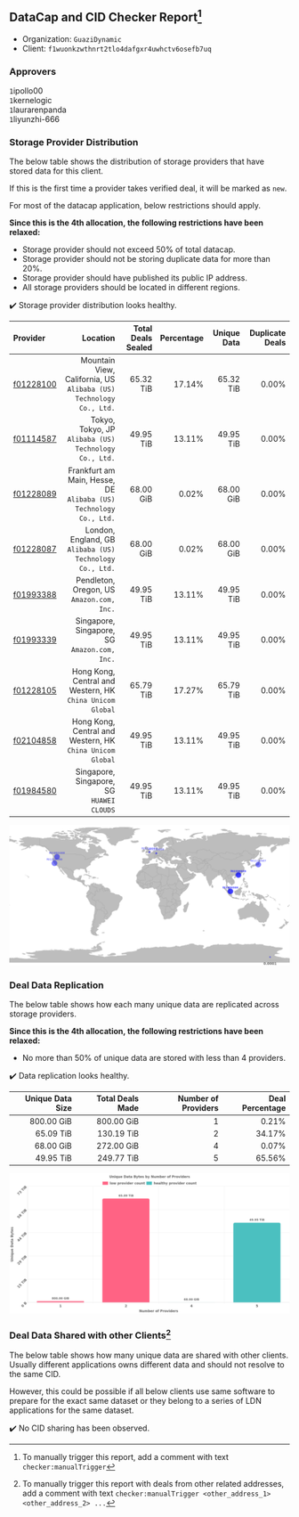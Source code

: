 ## DataCap and CID Checker Report[^1]
 - Organization: `GuaziDynamic`
 - Client: `f1wuonkzwthnrt2tlo4dafgxr4uwhctv6osefb7uq`
### Approvers
`1`ipollo00<br/>`1`kernelogic<br/>`1`laurarenpanda<br/>`1`liyunzhi-666

### Storage Provider Distribution
The below table shows the distribution of storage providers that have stored data for this client.

If this is the first time a provider takes verified deal, it will be marked as `new`.

For most of the datacap application, below restrictions should apply.

**Since this is the 4th allocation, the following restrictions have been relaxed:**
 - Storage provider should not exceed 50% of total datacap.
 - Storage provider should not be storing duplicate data for more than 20%.
 - Storage provider should have published its public IP address.
 - All storage providers should be located in different regions.

✔️ Storage provider distribution looks healthy.

| Provider                                              |                                                              Location | Total Deals Sealed | Percentage | Unique Data | Duplicate Deals |
| :---------------------------------------------------- | --------------------------------------------------------------------: | -----------------: | ---------: | ----------: | --------------: |
| [f01228100](https://filfox.info/en/address/f01228100) | Mountain View, California, US<br/>`Alibaba (US) Technology Co., Ltd.` |          65.32 TiB |     17.14% |   65.32 TiB |           0.00% |
| [f01114587](https://filfox.info/en/address/f01114587) |              Tokyo, Tokyo, JP<br/>`Alibaba (US) Technology Co., Ltd.` |          49.95 TiB |     13.11% |   49.95 TiB |           0.00% |
| [f01228089](https://filfox.info/en/address/f01228089) |  Frankfurt am Main, Hesse, DE<br/>`Alibaba (US) Technology Co., Ltd.` |          68.00 GiB |      0.02% |   68.00 GiB |           0.00% |
| [f01228087](https://filfox.info/en/address/f01228087) |           London, England, GB<br/>`Alibaba (US) Technology Co., Ltd.` |          68.00 GiB |      0.02% |   68.00 GiB |           0.00% |
| [f01993388](https://filfox.info/en/address/f01993388) |                          Pendleton, Oregon, US<br/>`Amazon.com, Inc.` |          49.95 TiB |     13.11% |   49.95 TiB |           0.00% |
| [f01993339](https://filfox.info/en/address/f01993339) |                       Singapore, Singapore, SG<br/>`Amazon.com, Inc.` |          49.95 TiB |     13.11% |   49.95 TiB |           0.00% |
| [f01228105](https://filfox.info/en/address/f01228105) |          Hong Kong, Central and Western, HK<br/>`China Unicom Global` |          65.79 TiB |     17.27% |   65.79 TiB |           0.00% |
| [f02104858](https://filfox.info/en/address/f02104858) |          Hong Kong, Central and Western, HK<br/>`China Unicom Global` |          49.95 TiB |     13.11% |   49.95 TiB |           0.00% |
| [f01984580](https://filfox.info/en/address/f01984580) |                          Singapore, Singapore, SG<br/>`HUAWEI CLOUDS` |          49.95 TiB |     13.11% |   49.95 TiB |           0.00% |

<img src="https://raw.githubusercontent.com/data-preservation-programs/filplus-checker-assets/main/filecoin-project/filecoin-plus-large-datasets/issues/1925/1689731459385.png"/>

### Deal Data Replication
The below table shows how each many unique data are replicated across storage providers.


**Since this is the 4th allocation, the following restrictions have been relaxed:**
- No more than 50% of unique data are stored with less than 4 providers.

✔️ Data replication looks healthy.

| Unique Data Size | Total Deals Made | Number of Providers | Deal Percentage |
| ---------------: | ---------------: | ------------------: | --------------: |
|       800.00 GiB |       800.00 GiB |                   1 |           0.21% |
|        65.09 TiB |       130.19 TiB |                   2 |          34.17% |
|        68.00 GiB |       272.00 GiB |                   4 |           0.07% |
|        49.95 TiB |       249.77 TiB |                   5 |          65.56% |

<img src="https://raw.githubusercontent.com/data-preservation-programs/filplus-checker-assets/main/filecoin-project/filecoin-plus-large-datasets/issues/1925/1689731460464.png"/>

### Deal Data Shared with other Clients[^3]
The below table shows how many unique data are shared with other clients.
Usually different applications owns different data and should not resolve to the same CID.

However, this could be possible if all below clients use same software to prepare for the exact same dataset or they belong to a series of LDN applications for the same dataset.

✔️ No CID sharing has been observed.

[^1]: To manually trigger this report, add a comment with text `checker:manualTrigger`

[^2]: Deals from those addresses are combined into this report as they are specified with `checker:manualTrigger`

[^3]: To manually trigger this report with deals from other related addresses, add a comment with text `checker:manualTrigger <other_address_1> <other_address_2> ...`
